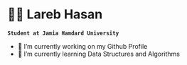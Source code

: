 # 🏄‍♂️ Lareb Hasan

**` Student at Jamia Hamdard University `**






- 🔭 I’m currently working on my Github Profile
- 🌱 I’m currently learning Data Structures and Algorithms


